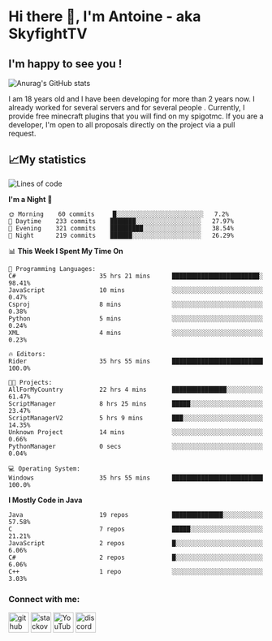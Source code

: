 # Hi there 👋, I'm Antoine - aka SkyfightTV
## I'm happy to see you !
![Anurag's GitHub stats](https://github-readme-stats.vercel.app/api?username=SKyfightTV&show_icons=true&theme=dark&count_private=true&)

I am 18 years old and I have been developing for more than 2 years now. I already worked for several servers and for several people . Currently, I provide free minecraft plugins that you will find on my spigotmc.
If you are a developer, I'm open to all proposals directly on the project via a pull request.

## 📈My statistics
<!--START_SECTION:waka-->
![Lines of code](https://img.shields.io/badge/From%20Hello%20World%20I%27ve%20Written-2%20Million%20lines%20of%20code-blue)

**I'm a Night 🦉** 

```text
🌞 Morning    60 commits     █░░░░░░░░░░░░░░░░░░░░░░░░   7.2% 
🌆 Daytime    233 commits    ███████░░░░░░░░░░░░░░░░░░   27.97% 
🌃 Evening    321 commits    █████████░░░░░░░░░░░░░░░░   38.54% 
🌙 Night      219 commits    ██████░░░░░░░░░░░░░░░░░░░   26.29%

```


📊 **This Week I Spent My Time On** 

```text
💬 Programming Languages: 
C#                       35 hrs 21 mins      ████████████████████████░   98.41% 
JavaScript               10 mins             ░░░░░░░░░░░░░░░░░░░░░░░░░   0.47% 
Csproj                   8 mins              ░░░░░░░░░░░░░░░░░░░░░░░░░   0.38% 
Python                   5 mins              ░░░░░░░░░░░░░░░░░░░░░░░░░   0.24% 
XML                      4 mins              ░░░░░░░░░░░░░░░░░░░░░░░░░   0.23%

🔥 Editors: 
Rider                    35 hrs 55 mins      █████████████████████████   100.0%

🐱‍💻 Projects: 
AllForMyCountry          22 hrs 4 mins       ███████████████░░░░░░░░░░   61.47% 
ScriptManager            8 hrs 25 mins       █████░░░░░░░░░░░░░░░░░░░░   23.47% 
ScriptManagerV2          5 hrs 9 mins        ███░░░░░░░░░░░░░░░░░░░░░░   14.35% 
Unknown Project          14 mins             ░░░░░░░░░░░░░░░░░░░░░░░░░   0.66% 
PythonManager            0 secs              ░░░░░░░░░░░░░░░░░░░░░░░░░   0.04%

💻 Operating System: 
Windows                  35 hrs 55 mins      █████████████████████████   100.0%

```

**I Mostly Code in Java** 

```text
Java                     19 repos            ██████████████░░░░░░░░░░░   57.58% 
C                        7 repos             █████░░░░░░░░░░░░░░░░░░░░   21.21% 
JavaScript               2 repos             █░░░░░░░░░░░░░░░░░░░░░░░░   6.06% 
C#                       2 repos             █░░░░░░░░░░░░░░░░░░░░░░░░   6.06% 
C++                      1 repo              ░░░░░░░░░░░░░░░░░░░░░░░░░   3.03%

```



<!--END_SECTION:waka-->

### Connect with me:

[<img src='https://cdn.jsdelivr.net/npm/simple-icons@3.0.1/icons/github.svg' alt='github' height='40'>](https://github.com/SKyfightTV)  [<img src='https://cdn.jsdelivr.net/npm/simple-icons@3.0.1/icons/stackoverflow.svg' alt='stackoverflow' height='40'>](https://stackoverflow.com/users/16952856)  [<img src='https://cdn.jsdelivr.net/npm/simple-icons@3.0.1/icons/youtube.svg' alt='YouTube' height='40'>](https://www.youtube.com/channel/UCjzzQNjlBr-AZ5j1A8lMMKw)  [<img src='https://cdn.jsdelivr.net/npm/simple-icons@3.0.1/icons/discord.svg' alt='discord' height='40'>](https://discord.gg/u8yzVac)  

